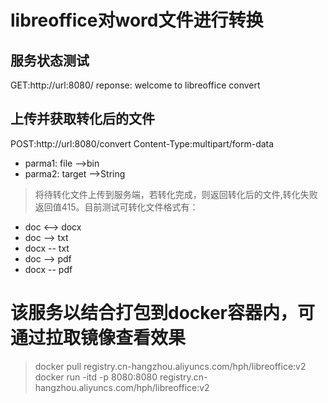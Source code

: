 # libreoffice对word文件进行转换
## 服务状态测试
GET:http://url:8080/
reponse: welcome to libreoffice convert
## 上传并获取转化后的文件
POST:http://url:8080/convert
Content-Type:multipart/form-data
 - parma1: file   -->bin
 - parma2: target -->String
>将待转化文件上传到服务端，若转化完成，则返回转化后的文件,转化失败返回值415。目前测试可转化文件格式有：
+ doc <--> docx
+ doc --> txt
+ docx -- txt
+ doc --> pdf
+ docx -- pdf
# 该服务以结合打包到docker容器内，可通过拉取镜像查看效果
>docker pull registry.cn-hangzhou.aliyuncs.com/hph/libreoffice:v2
>docker run -itd -p 8080:8080 registry.cn-hangzhou.aliyuncs.com/hph/libreoffice:v2
